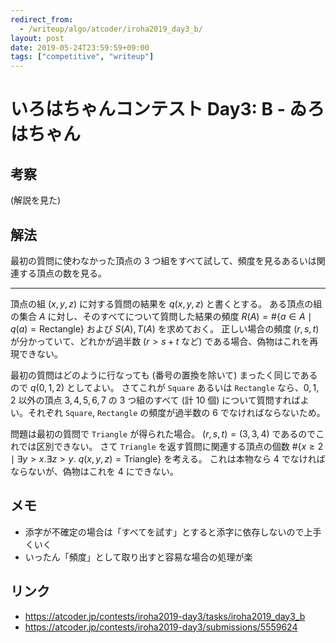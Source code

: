 ```yaml
---
redirect_from:
  - /writeup/algo/atcoder/iroha2019_day3_b/
layout: post
date: 2019-05-24T23:59:59+09:00
tags: ["competitive", "writeup"]
---
```


# いろはちゃんコンテスト Day3: B - ゐろはちゃん

## 考察

(解説を見た)

## 解法

最初の質問に使わなかった頂点の $3$ つ組をすべて試して、頻度を見るあるいは関連する頂点の数を見る。

<hr>

頂点の組 $(x, y, z)$ に対する質問の結果を $q(x, y, z)$ と書くとする。
ある頂点の組の集合 $A$ に対し、そのすべてについて質問した結果の頻度 $R(A) = \# \{ a \in A \mid q(a) = \mathrm{Rectangle} \}$ および $S(A), T(A)$ を求めておく。
正しい場合の頻度 $(r, s, t)$ が分かっていて、どれかが過半数 ($r \gt s + t$ など) である場合、偽物はこれを再現できない。

最初の質問はどのように行なっても (番号の置換を除いて) まったく同じであるので $q(0, 1, 2)$ としてよい。
さてこれが `Square` あるいは `Rectangle` なら、$0, 1, 2$ 以外の頂点 $3, 4, 5, 6, 7$ の $3$ つ組のすべて (計 $10$ 個) について質問すればよい。それぞれ `Square`, `Rectangle` の頻度が過半数の $6$ でなければならないため。

問題は最初の質問で `Triangle` が得られた場合。
$(r, s, t) = (3, 3, 4)$ であるのでこれでは区別できない。
さて `Triangle` を返す質問に関連する頂点の個数 $\# \{ x \ge 2 \mid \exists y \gt x. \exists  z \gt y. ~ q(x, y, z) = \mathrm{Triangle} \}$ を考える。
これは本物なら $4$ でなければならないが、偽物はこれを $4$ にできない。


## メモ

-   添字が不確定の場合は「すべてを試す」とすると添字に依存しないので上手くいく
-   いったん「頻度」として取り出すと容易な場合の処理が楽

## リンク

-   <https://atcoder.jp/contests/iroha2019-day3/tasks/iroha2019_day3_b>
-   <https://atcoder.jp/contests/iroha2019-day3/submissions/5559624>
